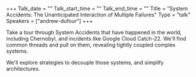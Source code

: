 +++
Talk_date = ""
Talk_start_time = ""
Talk_end_time = ""
Title = "System Accidents: The Unanticipated Interaction of Multiple Failures"
Type = "talk"
Speakers = ["andrew-dufour"]
+++

Take a tour through System Accidents that have happened in the world, including Chernobyl, and incidents like Google Cloud Catch-22. We'll find common threads and pull on them, revealing tightly coupled complex systems.

We'll explore strategies to decouple those systems, and simplify architectures.